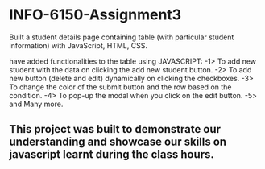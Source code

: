 # INFO-6150-Assignment3

 Built a student details page containing table (with particular student information) with JavaScript, HTML, CSS.

 have added functionalities to the table using JAVASCRIPT:
-1> To add new student with the data on clicking the add new student button.
-2> To add new button (delete and edit) dynamically on clicking the checkboxes.
-3> To change the color of the submit button and the row based on the condition.
-4> To pop-up the modal when you click on the edit button. 
-5> and Many more.


## This project was built to demonstrate our understanding and showcase our skills on javascript learnt during the class hours.
